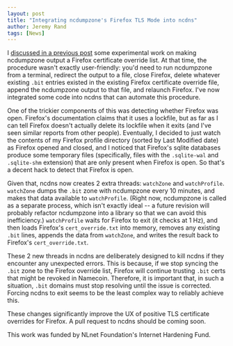 ```yaml
---
layout: post
title: "Integrating ncdumpzone's Firefox TLS Mode into ncdns"
author: Jeremy Rand
tags: [News]
---
```


I [discussed in a previous post]({{site.baseurl}}2018/02/20/ncdumpzone-firefox.html) some experimental work on making ncdumpzone output a Firefox certificate override list.  At that time, the procedure wasn't exactly user-friendly: you'd need to run ncdumpzone from a terminal, redirect the output to a file, close Firefox, delete whatever existing `.bit` entries existed in the existing Firefox certificate override file, append the ncdumpzone output to that file, and relaunch Firefox.  I've now integrated some code into ncdns that can automate this procedure.

One of the trickier components of this was detecting whether Firefox was open.  Firefox's documentation claims that it uses a lockfile, but as far as I can tell Firefox doesn't actually delete its lockfile when it exits (and I've seen similar reports from other people).  Eventually, I decided to just watch the contents of my Firefox profile directory (sorted by Last Modified date) as Firefox opened and closed, and I noticed that Firefox's sqlite databases produce some temporary files (specifically, files with the `.sqlite-wal` and `.sqlite-shm` extension) that are only present when Firefox is open.  So that's a decent hack to detect that Firefox is open.

Given that, ncdns now creates 2 extra threads: `watchZone` and `watchProfile`.  `watchZone` dumps the `.bit` zone with ncdumpzone every 10 minutes, and makes that data available to `watchProfile`.  (Right now, ncdumpzone is called as a separate process, which isn't exactly ideal -- a future revision will probably refactor ncdumpzone into a library so that we can avoid this inefficiency.)  `watchProfile` waits for Firefox to exit (it checks at 1 Hz), and then loads Firefox's `cert_override.txt` into memory, removes any existing `.bit` lines, appends the data from `watchZone`, and writes the result back to Firefox's `cert_override.txt`.

These 2 new threads in ncdns are deliberately designed to kill ncdns if they encounter any unexpected errors.  This is because, if we stop syncing the `.bit` zone to the Firefox override list, Firefox will continue trusting `.bit` certs that might be revoked in Namecoin.  Therefore, it is important that, in such a situation, `.bit` domains must stop resolving until the issue is corrected.  Forcing ncdns to exit seems to be the least complex way to reliably achieve this.

These changes significantly improve the UX of positive TLS certificate overrides for Firefox.  A pull request to ncdns should be coming soon.

This work was funded by NLnet Foundation's Internet Hardening Fund.
